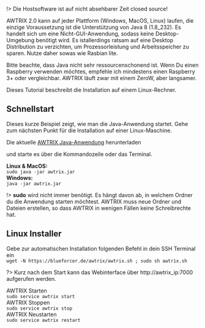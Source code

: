 !> Die Hostsoftware ist auf nicht absehbarer Zeit closed source!


AWTRIX 2.0 kann auf jeder Plattform (Windows, MacOS, Linux) laufen, die einzige Voraussetzung ist die Unterstützung von Java 8 (1.8_232). Es handelt sich um eine Nicht-GUI-Anwendung, sodass keine Desktop-Umgebung benötigt wird.  Es istallerdings ratsam auf eine Desktop Distribution zu verzichten, um Prozessorleistung und Arbeitsspeicher zu sparen. Nutze daher sowas wie Rasbian lite.  

Bitte beachte, dass Java nicht sehr ressourcenschonend ist.
Wenn Du einen Raspberry verwenden möchtes, empfehle ich mindestens einen Raspberry 3+ oder vergleichbar. AWTRIX läuft zwar mit einem ZeroW, aber  langsamer. 


Dieses Tutorial beschreibt die Installation auf einem Linux-Rechner. 


## Schnellstart
Dieses kurze Beispiel zeigt, wie man die Java-Anwendung startet.
Gehe zum nächsten Punkt für die Installation auf einer Linux-Maschine.

Die aktuelle [AWTRIX Java-Anwendung](https://blueforcer.de/awtrix/stable/awtrix.jar)
 herunterladen

 und starte es über die Kommandozeile oder das Terminal. 

**Linux & MacOS:**    
 ``` sudo java -jar awtrix.jar ```      
 **Windows:**    
 ``` java -jar awtrix.jar ```

!> **sudo** wird nicht immer benötigt. Es hängt davon ab, in welchem Ordner du die Anwendung starten möchtest. AWTRIX muss neue Ordner und Dateien erstellen, so dass AWTRIX in wenigen Fällen keine Schreibrechte hat.


## Linux Installer
Gebe zur automatischen Installation folgenden Befehl in dein SSH Terminal ein  
 ```wget -N https://blueforcer.de/awtrix/awtrix.sh ; sudo sh awtrix.sh```

 
?> Kurz nach dem Start kann das Webinterface über http://awtrix_ip:7000 aufgerufen werden.

AWTRIX Starten  
```sudo service awtrix start```  
AWTRIX Stoppen  
```sudo service awtrix stop```   
AWTRIX Neustarten  
```sudo service awtrix restart``` 